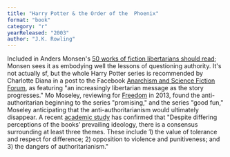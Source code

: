 ```yaml
---
title: "Harry Potter & the Order of the  Phoenix"
format: "book"
category: "r"
yearReleased: "2003"
author: "J.K. Rowling"
---
```

Included in Anders Monsen's <a href="http://www.andersmonsen.com/50-works-of-fiction-libertarians-should-read/"> 50 works of fiction libertarians should read</a>; Monsen sees it as embodying  well the lessons of questioning authority. It's not actually sf, but the whole  Harry Potter series is recommended by Charlotte Diana in a post to the Facebook <a href="https://www.facebook.com/groups/anarchismandsciencefiction/?fref=ts"> Anarchism and Science Fiction Forum</a>, as featuring "an increasingly  libertarian message as the story progresses." Mo Moseley, reviewing for <a href="https://freedomnews.org.uk/wp-content/uploads/2018/01/Freedom-2003-07-12.pdf">
Freedom</a> in 2013, found the anti-authoritarian beginning to the series  "promising," and the series "good fun," Moseley anticipating that the  anti-authoritarianism would ultimately disappear. A recent <a href="http://iscap.upenn.edu/sites/default/files/HarryPotterDeathlyDonald160718.pdf"> academic study</a> has confirmed that "Despite differing perceptions of the  books’ prevailing ideology, there is a consensus surrounding at least three  themes. These include 1) the value of tolerance and respect for difference; 2)  opposition to violence and punitiveness; and 3) the dangers of  authoritarianism."
 
